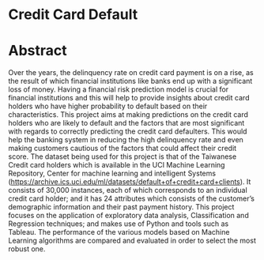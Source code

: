 # Credit Card Default


# Abstract
Over the years, the delinquency rate on credit card payment is on a rise, as the result of which financial institutions like banks end up with a significant loss of money. Having a financial risk prediction model is crucial for financial institutions and this will help to provide insights about credit card holders who have higher probability to default based on their characteristics. This project aims at making predictions on the credit card holders who are likely to default and the factors that are most significant with regards to correctly predicting the credit card defaulters. This would help the banking system in reducing the high delinquency rate and even making customers cautious of the factors that could affect their credit score.
The dataset being used for this project is that of the Taiwanese Credit card holders which is available in the UCI Machine Learning Repository, Center for machine learning and intelligent Systems (https://archive.ics.uci.edu/ml/datasets/default+of+credit+card+clients). It consists of 30,000 instances, each of which corresponds to an individual credit card holder; and it has 24 attributes which consists of the customer’s demographic information and their past payment history. 
This project focuses on the application of exploratory data analysis, Classification and Regression techniques; and makes use of Python and tools such as Tableau. The performance of the various models based on Machine Learning algorithms are compared and evaluated in order to select the most robust one.
